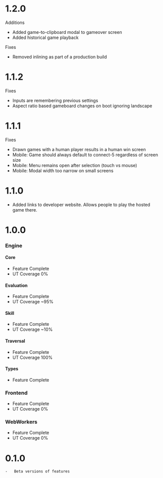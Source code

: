 # 1.2.0

Additions
-	Added game-to-clipboard modal to gameover screen
-	Added historical game playback

Fixes
-	Removed inlining as part of a production build

# 1.1.2

Fixes
-	Inputs are remembering previous settings
-	Aspect ratio based gameboard changes on boot ignoring landscape

# 1.1.1

Fixes
-	Drawn games with a human player results in a human win screen
-	Mobile: Game should always default to connect-5 regardless of screen size
-	Mobile: Menu remains open after selection (touch vs mouse)
-	Mobile: Modal width too narrow on small screens

# 1.1.0

-	Added links to developer website. Allows people to play the hosted game there.

# 1.0.0

### Engine
#### Core
-	Feature Complete
-	UT Coverage 0%
#### Evaluation
-	Feature Complete
-	UT Coverage ~95%
#### Skill
-	Feature Complete
-	UT Coverage ~10%
#### Traversal
-	Feature Complete
-	UT Coverage 100%
#### Types
-	Feature Complete
### Frontend
-	Feature Complete
-	UT Coverage 0%
### WebWorkers
-	Feature Complete
-	UT Coverage 0%

# 0.1.0

	-	Beta versions of features